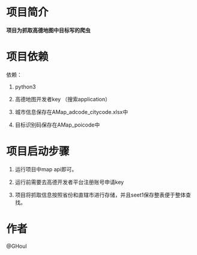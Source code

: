 # 项目简介
**项目为抓取高德地图中目标写的爬虫**
# 项目依赖
依赖：

1. python3

2. 高德地图开发者key （搜索application）

3. 城市信息保存在AMap_adcode_citycode.xlsx中

4. 目标识别码保存在AMap_poicode中

# 项目启动步骤
1. 运行项目中map api即可。

2. 运行前需要去高德开发者平台注册账号申请key

3. 项目将抓取信息按照省份和直辖市进行存储，并且seet1保存整表便于整体查找。

# 作者
@GHoul
